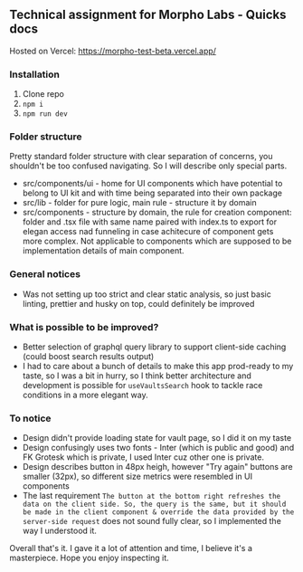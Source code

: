 ## Technical assignment for Morpho Labs - Quicks docs

Hosted on Vercel: https://morpho-test-beta.vercel.app/

### Installation

1. Clone repo
2. `npm i`
3. `npm run dev`

### Folder structure

Pretty standard folder structure with clear separation of concerns, you shouldn't be too confused navigating. So I will describe only special parts.

- src/components/ui - home for UI components which have potential to belong to UI kit and with time being separated into their own package
- src/lib - folder for pure logic, main rule - structure it by domain
- src/components - structure by domain, the rule for creation component: folder and .tsx file with same name paired with index.ts to export for elegan access nad funneling in case achitecure of component gets more complex. Not applicable to components which are supposed to be implementation details of main component.

### General notices
- Was not setting up too strict and clear static analysis, so just basic linting, prettier and husky on top, could definitely be improved

### What is possible to be improved?
- Better selection of graphql query library to support client-side caching (could boost search results output)
- I had to care about a bunch of details to make this app prod-ready to my taste, so I was a bit in hurry, so I think better architecture and development is possible for `useVaultsSearch` hook to tackle race conditions in a more elegant way.

### To notice
- Design didn't provide loading state for vault page, so I did it on my taste
- Design confusingly uses two fonts - Inter (which is public and good) and FK Grotesk which is private, I used Inter cuz other one is private.
- Design describes button in 48px heigh, however "Try again" buttons are smaller (32px), so different size metrics were resembled in UI components
- The last requirement `The button at the bottom right refreshes the data on the client side. So, the query is the same, but it should be made in the client component & override the data provided by the server-side request` does not sound fully clear, so I implemented the way I understood it.

Overall that's it. I gave it a lot of attention and time, I believe it's a masterpiece. Hope you enjoy inspecting it.
